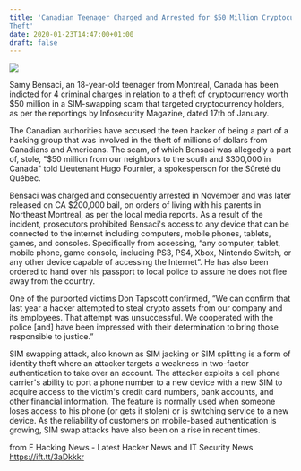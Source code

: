 ```yaml
---
title: 'Canadian Teenager Charged and Arrested for $50 Million Cryptocurrency
Theft'
date: 2020-01-23T14:47:00+01:00
draft: false
---
```


[![](https://1.bp.blogspot.com/-gji_QFFHMec/Ximbdx3gdnI/AAAAAAAAB7k/t6--s_PgVO0nfalYIqcnqM-Elr2vG4gnwCLcBGAsYHQ/s640/card-3663597_960_720.jpg)](https://1.bp.blogspot.com/-gji_QFFHMec/Ximbdx3gdnI/AAAAAAAAB7k/t6--s_PgVO0nfalYIqcnqM-Elr2vG4gnwCLcBGAsYHQ/s1600/card-3663597_960_720.jpg)

  

Samy Bensaci, an 18-year-old teenager from Montreal, Canada has been indicted for 4 criminal charges in relation to a theft of cryptocurrency worth $50 million in a SIM-swapping scam that targeted cryptocurrency holders, as per the reportings by Infosecurity Magazine, dated 17th of January.  
  
The Canadian authorities have accused the teen hacker of being a part of a hacking group that was involved in the theft of millions of dollars from Canadians and Americans. The scam, of which Bensaci was allegedly a part of, stole, "$50 million from our neighbors to the south and $300,000 in Canada" told Lieutenant Hugo Fournier, a spokesperson for the Sûreté du Québec.  
  
Bensaci was charged and consequently arrested in November and was later released on CA $200,000 bail, on orders of living with his parents in Northeast Montreal, as per the local media reports. As a result of the incident, prosecutors prohibited Bensaci's access to any device that can be connected to the internet including computers, mobile phones, tablets, games, and consoles. Specifically from accessing, “any computer, tablet, mobile phone, game console, including PS3, PS4, Xbox, Nintendo Switch, or any other device capable of accessing the Internet”. He has also been ordered to hand over his passport to local police to assure he does not flee away from the country.  
  
One of the purported victims Don Tapscott confirmed, “We can confirm that last year a hacker attempted to steal crypto assets from our company and its employees. That attempt was unsuccessful. We cooperated with the police \[and\] have been impressed with their determination to bring those responsible to justice.”  
  
SIM swapping attack, also known as SIM jacking or SIM splitting is a form of identity theft where an attacker targets a weakness in two-factor authentication to take over an account. The attacker exploits a cell phone carrier's ability to port a phone number to a new device with a new SIM to acquire access to the victim's credit card numbers, bank accounts, and other financial information. The feature is normally used when someone loses access to his phone (or gets it stolen) or is switching service to a new device. As the reliability of customers on mobile-based authentication is growing, SIM swap attacks have also been on a rise in recent times.

  
  
from E Hacking News - Latest Hacker News and IT Security News https://ift.tt/3aDkkkr
